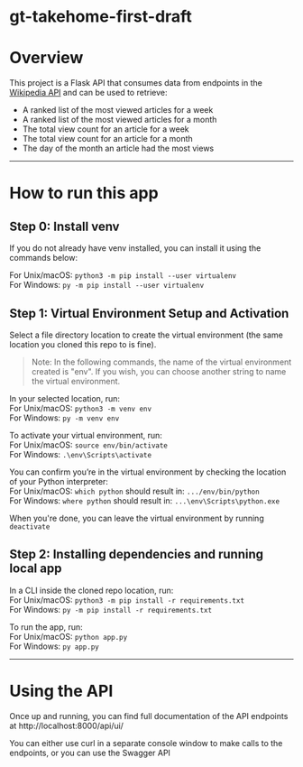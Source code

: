 # gt-takehome-first-draft

# Overview
This project is a Flask API that consumes data from endpoints in the [Wikipedia API](https://wikitech.wikimedia.org/wiki/Analytics/AQS/Pageviews) and can be used to retrieve:
- A ranked list of the most viewed articles for a week
- A ranked list of the most viewed articles for a month
- The total view count for an article for a week
- The total view count for an article for a month
- The day of the month an article had the most views

---

# How to run this app
## Step 0: Install venv
If you do not already have venv installed, you can install it using the commands below:

For Unix/macOS: `python3 -m pip install --user virtualenv`<br>
For Windows: `py -m pip install --user virtualenv`<br>

## Step 1: Virtual Environment Setup and Activation
Select a file directory location to create the virtual environment (the same location you cloned this repo to is fine).

> Note: In the following commands, the name of the virtual environment created is "env". If you wish, you can choose another string to name the virtual environment.

In your selected location, run:<br>
For Unix/macOS: `python3 -m venv env`<br>
For Windows: `py -m venv env`<br>

To activate your virtual environment, run:<br>
For Unix/macOS: `source env/bin/activate`<br>
For Windows: `.\env\Scripts\activate`<br>

You can confirm you’re in the virtual environment by checking the location of your Python interpreter:<br>
For Unix/macOS: `which python` should result in: `.../env/bin/python`<br>
For Windows: `where python` should result in: `...\env\Scripts\python.exe`<br>

When you're done, you can leave the virtual environment by running `deactivate`

## Step 2: Installing dependencies and running local app
In a CLI inside the cloned repo location, run:<br>
For Unix/macOS: `python3 -m pip install -r requirements.txt`<br>
For Windows: `py -m pip install -r requirements.txt`<br>

To run the app, run:<br>
For Unix/macOS: `python app.py`<br>
For Windows: `py app.py`<br>

---

# Using the API
Once up and running, you can find full documentation of the API endpoints at http://localhost:8000/api/ui/

You can either use curl in a separate console window to make calls to the endpoints, or you can use the Swagger API
